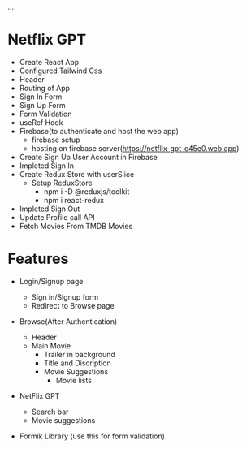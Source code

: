 ...

# Netflix GPT

- Create React App
- Configured Tailwind Css
- Header
- Routing of App
- Sign In Form
- Sign Up Form
- Form Validation
- useRef Hook
- Firebase(to authenticate and host the web app)
    - firebase setup
    - hosting on firebase server(https://netflix-gpt-c45e0.web.app)
- Create Sign Up User Account in Firebase
- Impleted Sign In
- Create Redux Store with userSlice
    - Setup ReduxStore
        - npm i -D @reduxjs/toolkit
        - npm i react-redux
- Impleted Sign Out
- Update Profile call API
- Fetch Movies From TMDB Movies

# Features
- Login/Signup page
    - Sign in/Signup form
    - Redirect to Browse page
- Browse(After Authentication)
    - Header
    - Main Movie
        - Trailer in background
        - Title and Discription
        - Movie Suggestions
            - Movie lists

- NetFlix GPT
    - Search bar
    - Movie suggestions

- Formik Library (use this for form validation)